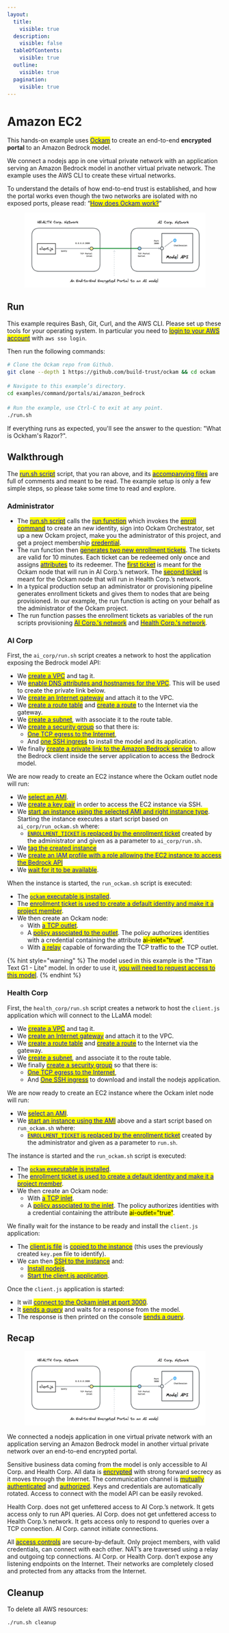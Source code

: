```yaml
---
layout:
  title:
    visible: true
  description:
    visible: false
  tableOfContents:
    visible: true
  outline:
    visible: true
  pagination:
    visible: true
---
```


# Amazon EC2

This hands-on example uses [<mark style="color:blue;">Ockam</mark>](../../) to create an end-to-end **encrypted portal** to an Amazon Bedrock model.

We connect a nodejs app in one virtual private network with an application serving an Amazon Bedrock model in another virtual private network.
The example uses the AWS CLI to create these virtual networks.

To understand the details of how end-to-end trust is established, and how the portal works even though the two networks are isolated with no exposed ports, please read: “[<mark style="color:blue;">How does Ockam work?</mark>](../../how-does-ockam-work.md)”

<figure><img src="../../.gitbook/assets/portals-ai.png" alt=""><figcaption></figcaption></figure>

## Run

This example requires Bash, Git, Curl, and the AWS CLI. Please set up these tools for your operating system.
In particular you need to [<mark style="color:blue;">login to your AWS account</mark>](https://docs.aws.amazon.com/cli/latest/userguide/sso-configure-profile-token.html) with `aws sso login`.

Then run the following commands:

```bash
# Clone the Ockam repo from Github.
git clone --depth 1 https://github.com/build-trust/ockam && cd ockam

# Navigate to this example’s directory.
cd examples/command/portals/ai/amazon_bedrock

# Run the example, use Ctrl-C to exit at any point.
./run.sh
```

If everything runs as expected, you'll see the answer to the question: "What is Ockham's Razor?".

## Walkthrough

The [<mark style="color:blue;">run.sh script</mark>](https://github.com/build-trust/ockam/blob/develop/examples/command/portals/ai/amazon_bedrock/run.sh) script,
that you ran above, and its [<mark style="color:blue;">accompanying files</mark>](https://github.com/build-trust/ockam/tree/develop/examples/command/portals/ai/amazon_bedrock)
are full of comments and meant to be read. The example setup is only a few simple steps, so please take some time to read and explore.

### Administrator

- The [<mark style="color:blue;">run.sh script</mark>](https://github.com/build-trust/ockam/blob/develop/examples/command/portals/ai/amazon_bedrock/run.sh)
  calls the [<mark style="color:blue;">run function</mark>](https://github.com/build-trust/ockam/blob/develop/examples/command/portals/ai/amazon_bedrock/run.sh#L14)
  which invokes the [<mark style="color:blue;">enroll command</mark>](https://github.com/build-trust/ockam/blob/develop/examples/command/portals/databases/ai/amazon_bedrock/run.sh#L27) to
  create an new identity, sign into Ockam Orchestrator, set up a new Ockam project, make you the administrator of this project, and get a project membership [<mark style="color:blue;">credential</mark>](../../reference/protocols/identities.md#credentials).
- The run function then [<mark style="color:blue;">generates two new enrollment tickets</mark>](https://github.com/build-trust/ockam/blob/develop/examples/command/portals/ai/amazon_bedrock/run.sh#L36-L45). The tickets are valid for 10 minutes.
  Each ticket can be redeemed only once and assigns [<mark style="color:blue;">attributes</mark>](../../reference/protocols/identities.md#credentials) to its redeemer.
  The [<mark style="color:blue;">first ticket</mark>](https://github.com/build-trust/ockam/blob/develop/examples/command/portals/ai/amazon_bedrock/run.sh#L36-L37) is meant for the Ockam node that will run in AI Corp.’s network.
  The [<mark style="color:blue;">second ticket</mark>](https://github.com/build-trust/ockam/blob/develop/examples/command/portals/ai/amazon_bedrock/run.sh#L44-L45) is meant for the Ockam node that will run in Health Corp.’s network.
- In a typical production setup an administrator or provisioning pipeline generates enrollment tickets and gives them to nodes that are being provisioned.
  In our example, the run function is acting on your behalf as the administrator of the Ockam project.
- The run function passes the enrollment tickets as variables of the run scripts provisioning [<mark style="color:blue;">AI Corp.'s network</mark>](https://github.com/build-trust/ockam/blob/develop/examples/command/portals/ai/amazon_bedrock/run.sh#L50C35-L50C52)
  and [<mark style="color:blue;">Health Corp.'s network</mark>](https://github.com/build-trust/ockam/blob/develop/examples/command/portals/ai/amazon_bedrock/run.sh#L55C39-L55C60).

### AI Corp

First, the `ai_corp/run.sh` script creates a network to host the application exposing the Bedrock model API:

- We [<mark style="color:blue;">create a VPC</mark>](https://github.com/build-trust/ockam/blob/develop/examples/command/portals/ai/amazon_bedrock/ai_corp/run.sh#L11-L12) and tag it.
- We [<mark style="color:blue;">enable DNS attributes and hostnames for the VPC</mark>](https://github.com/build-trust/ockam/blob/develop/examples/command/portals/ai/amazon_bedrock/ai_corp/run.sh#L13-L14). This will be used to create the private link below.
- We [<mark style="color:blue;">create an Internet gateway</mark>](https://github.com/build-trust/ockam/blob/develop/examples/command/portals/ai/amazon_bedrock/ai_corp/run.sh#L17-L18) and attach it to the VPC.
- We [<mark style="color:blue;">create a route table</mark>](https://github.com/build-trust/ockam/blob/develop/examples/command/portals/ai/amazon_bedrock/ai_corp/run.sh#L21) and [<mark style="color:blue;">create a route</mark>](https://github.com/build-trust/ockam/blob/develop/examples/command/portals/ai/amazon_bedrock/ai_corp/run.sh#L22) to the Internet via the gateway.
- We [<mark style="color:blue;">create a subnet</mark>](https://github.com/build-trust/ockam/blob/develop/examples/command/portals/ai/amazon_bedrock/ai_corp/run.sh#L25-L29), with associate it to the route table.
- We [<mark style="color:blue;">create a security group</mark>](https://github.com/build-trust/ockam/blob/develop/examples/command/portals/ai/amazon_bedrock/ai_corp/run.sh#L34-L37) so that there is:
  - [<mark style="color:blue;">One TCP egress to the Internet</mark>](https://github.com/build-trust/ockam/blob/develop/examples/command/portals/ai/amazon_bedrock/ai_corp/run.sh#L36),
  - And [<mark style="color:blue;">one SSH ingress</mark>](https://github.com/build-trust/ockam/blob/develop/examples/command/portals/ai/amazon_bedrock/ai_corp/run.sh#L37) to install the model and its application.
- We finally [<mark style="color:blue;">create a private link to the Amazon Bedrock service</mark>](https://github.com/build-trust/ockam/blob/develop/examples/command/portals/ai/amazon_bedrock/ai_corp/run.sh#L39-L42) to allow the Bedrock client inside the server application to access the Bedrock model.

We are now ready to create an EC2 instance where the Ockam outlet node will run:

- We [<mark style="color:blue;">select an AMI</mark>](https://github.com/build-trust/ockam/blob/develop/examples/command/portals/ai/amazon_bedrock/ai_corp/run.sh#L48-L50).
- We [<mark style="color:blue;">create a key pair</mark>](https://github.com/build-trust/ockam/blob/develop/examples/command/portals/ai/amazon_bedrock/ai_corp/run.sh#L52-L54) in order to access the EC2 instance via SSH.
- We [<mark style="color:blue;">start an instance using the selected AMI and right instance type</mark>](https://github.com/build-trust/ockam/blob/develop/examples/command/portals/ai/amazon_bedrock/ai_corp/run.sh#L55-L59).
  Starting the instance executes a start script based on `ai_corp/run_ockam.sh` where:
  - [<mark style="color:blue;">`ENROLLMENT_TICKET` is replaced by the enrollment ticket</mark>](https://github.com/build-trust/ockam/blob/develop/examples/command/portals/ai/amazon_bedrock/ai_corp/run.sh#L55) created by the administrator and given as a parameter to `ai_corp/run.sh`.
- We [<mark style="color:blue;">tag the created instance</mark>](https://github.com/build-trust/ockam/blob/develop/examples/command/portals/ai/amazon_bedrock/ai_corp/run.sh#L59)
- We [<mark style="color:blue;">create an IAM profile with a role allowing the EC2 instance to access the Bedrock API</mark>](https://github.com/build-trust/ockam/blob/develop/examples/command/portals/ai/amazon_bedrock/ai_corp/run.sh#L61-L70)
- We [<mark style="color:blue;">wait for it to be available</mark>](https://github.com/build-trust/ockam/blob/develop/examples/command/portals/ai/amazon_bedrock/ai_corp/run.sh#L72).

When the instance is started, the `run_ockam.sh` script is executed:

- The [<mark style="color:blue;">`ockam` executable is installed</mark>](https://github.com/build-trust/ockam/blob/develop/examples/command/portals/ai/amazon_bedrock/ai_corp/run_ockam.sh#L10-L11).
- The [<mark style="color:blue;">enrollment ticket is used to create a default identity and make it a project member</mark>](https://github.com/build-trust/ockam/blob/develop/examples/command/portals/ai/amazon_bedrock/ai_corp/run_ockam.sh#L26).
- We then create an Ockam node:
  - With [<mark style="color:blue;">a TCP outlet</mark>](https://github.com/build-trust/ockam/blob/develop/examples/command/portals/ai/amazon_bedrock/ai_corp/run_ockam.sh#L38).
  - A [<mark style="color:blue;">policy associated to the outlet</mark>](https://github.com/build-trust/ockam/blob/develop/examples/command/portals/ai/amazon_bedrock/ai_corp/run_ockam.sh#L39). The policy authorizes identities with a credential containing the attribute <mark style="background-color:yellow;">ai-inlet="true"</mark>.
  - With [<mark style="color:blue;">a relay</mark>](https://github.com/build-trust/ockam/blob/develop/examples/command/portals/ai/amazon_bedrock/ai_corp/run_ockam.sh#L40) capable of forwarding the TCP traffic to the TCP outlet.

{% hint style="warning" %}
The model used in this example is the "Titan Text G1 - Lite" model. 
In order to use it, [<mark style="color:blue;">you will need to request access to this model</mark>](https://docs.aws.amazon.com/bedrock/latest/userguide/model-access.html).
{% endhint %}

### Health Corp

First, the `health_corp/run.sh` script creates a network to host the `client.js` application which will connect to the LLaMA model:

- We [<mark style="color:blue;">create a VPC</mark>](https://github.com/build-trust/ockam/blob/develop/examples/command/portals/ai/amazon_bedrock/health_corp/run.sh#L11-L12) and tag it.
- We [<mark style="color:blue;">create an Internet gateway</mark>](https://github.com/build-trust/ockam/blob/develop/examples/command/portals/ai/amazon_bedrock/health_corp/run.sh#L15-L16) and attach it to the VPC.
- We [<mark style="color:blue;">create a route table</mark>](https://github.com/build-trust/ockam/blob/develop/examples/command/portals/ai/amazon_bedrock/health_corp/run.sh#L19) and [<mark style="color:blue;">create a route</mark>](https://github.com/build-trust/ockam/blob/develop/examples/command/portals/ai/amazon_bedrock/health_corp/run.sh#L20) to the Internet via the gateway.
- We [<mark style="color:blue;">create a subnet</mark>](https://github.com/build-trust/ockam/blob/develop/examples/command/portals/ai/amazon_bedrock/health_corp/run.sh#L23-L27), and associate it to the route table.
- We finally [<mark style="color:blue;">create a security group</mark>](https://github.com/build-trust/ockam/blob/develop/examples/command/portals/ai/amazon_bedrock/health_corp/run.sh#L32-L35) so that there is:
  - [<mark style="color:blue;">One TCP egress to the Internet</mark>](https://github.com/build-trust/ockam/blob/develop/examples/command/portals/ai/amazon_bedrock/health_corp/run.sh#L34),
  - And [<mark style="color:blue;">One SSH ingress</mark>](https://github.com/build-trust/ockam/blob/develop/examples/command/portals/ai/amazon_bedrock/health_corp/run.sh#L35) to download and install the nodejs application.

We are now ready to create an EC2 instance where the Ockam inlet node will run:

- We [<mark style="color:blue;">select an AMI</mark>](https://github.com/build-trust/ockam/blob/develop/examples/command/portals/ai/amazon_bedrock/health_corp/run.sh#L40).
- We [<mark style="color:blue;">start an instance using the AMI</mark>](https://github.com/build-trust/ockam/blob/develop/examples/command/portals/ai/amazon_bedrock/health_corp/run.sh#L47-L54) above and a start script based on `run_ockam.sh` where:
  - [<mark style="color:blue;">`ENROLLMENT_TICKET` is replaced by the enrollment ticket</mark>](https://github.com/build-trust/ockam/blob/develop/examples/command/portals/ai/amazon_bedrock/health_corp/run.sh#L47) created by the administrator and given as a parameter to `run.sh`.

The instance is started and the `run_ockam.sh` script is executed:

- The [<mark style="color:blue;">`ockam` executable is installed</mark>](https://github.com/build-trust/ockam/blob/develop/examples/command/portals/ai/amazon_bedrock/health_corp/run_ockam.sh#L10-L11).
- The [<mark style="color:blue;">enrollment ticket is used to create a default identity and make it a project member</mark>](https://github.com/build-trust/ockam/blob/develop/examples/command/portals/ai/amazon_bedrock/health_corp/run_ockam.sh#L26).
- We then create an Ockam node:
  - With [<mark style="color:blue;">a TCP inlet</mark>](https://github.com/build-trust/ockam/blob/develop/examples/command/portals/ai/amazon_bedrock/health_corp/run_ockam.sh#L36).
  - A [<mark style="color:blue;">policy associated to the inlet</mark>](https://github.com/build-trust/ockam/blob/develop/examples/command/portals/ai/amazon_bedrock/health_corp/run_ockam.sh#L39).
    The policy authorizes identities with a credential containing the attribute <mark style="background-color:yellow;">ai-outlet="true"</mark>.

We finally wait for the instance to be ready and install the `client.js` application:

- The [<mark style="color:blue;">client.js file</mark>](https://github.com/build-trust/ockam/blob/develop/examples/command/portals/ai/amazon_bedrock/health_corp/client.js) is [<mark style="color:blue;">copied to the instance</mark>](https://github.com/build-trust/ockam/blob/develop/examples/command/portals/ai/amazon_bedrock/health_corp/run.sh#L56)
  (this uses the previously created `key.pem` file to identify).
- We can then [<mark style="color:blue;">SSH to the instance</mark>](https://github.com/build-trust/ockam/blob/develop/examples/command/portals/ai/amazon_bedrock/health_corp/run.sh#L57) and:
  - [<mark style="color:blue;">Install nodejs</mark>](https://github.com/build-trust/ockam/blob/develop/examples/command/portals/ai/amazon_bedrock/health_corp/run.sh#L59).
  - [<mark style="color:blue;">Start the client.js application</mark>](https://github.com/build-trust/ockam/blob/develop/examples/command/portals/ai/amazon_bedrock/health_corp/run.sh#L60).

Once the `client.js` application is started:

- It will [<mark style="color:blue;">connect to the Ockam inlet at port 3000</mark>](https://github.com/build-trust/ockam/blob/develop/examples/command/portals/ai/amazon_bedrock/health_corp/client.js#L3).
- It [<mark style="color:blue;">sends a query</mark>](https://github.com/build-trust/ockam/blob/develop/examples/command/portals/ai/amazon_bedrock/health_corp/client.js#L11) and waits for a response from the model.
- The response is then printed on the console [<mark style="color:blue;">sends a query</mark>](https://github.com/build-trust/ockam/blob/develop/examples/command/portals/ai/amazon_bedrock/health_corp/client.js#L23).

## Recap

<figure><img src="../../.gitbook/assets/portals-ai.png" alt=""><figcaption></figcaption></figure>

We connected a nodejs application in one virtual private network with an application serving an Amazon Bedrock model in another virtual private network over an end-to-end encrypted portal.

Sensitive business data coming from the model is only accessible to AI Corp. and Health Corp.
All data is [<mark style="color:blue;">encrypted</mark>](../../reference/protocols/secure-channels.md) with strong forward secrecy as it moves through the Internet.
The communication channel is [<mark style="color:blue;">mutually authenticated</mark>](../../reference/protocols/secure-channels.md) and [<mark style="color:blue;">authorized</mark>](../../reference/protocols/access-controls.md).
Keys and credentials are automatically rotated.
Access to connect with the model API can be easily revoked.

Health Corp. does not get unfettered access to AI Corp.’s network. It gets access only to run API queries.
AI Corp. does not get unfettered access to Health Corp.’s network. It gets access only to respond to queries over a TCP connection.
AI Corp. cannot initiate connections.

All [<mark style="color:blue;">access controls</mark>](../../reference/protocols/access-controls.md) are secure-by-default. Only project members, with valid credentials, can connect with each other.
NAT’s are traversed using a relay and outgoing tcp connections. AI Corp. or Health Corp. don’t expose any listening endpoints on the Internet.
Their networks are completely closed and protected from any attacks from the Internet.

## Cleanup

To delete all AWS resources:

```sh
./run.sh cleanup
```

